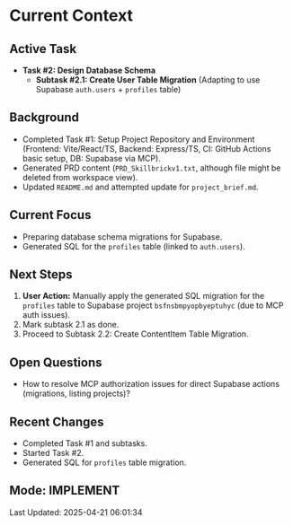 # Current Context

## Active Task

- **Task #2: Design Database Schema**
  - **Subtask #2.1: Create User Table Migration** (Adapting to use Supabase `auth.users` + `profiles` table)

## Background

- Completed Task #1: Setup Project Repository and Environment (Frontend: Vite/React/TS, Backend: Express/TS, CI: GitHub Actions basic setup, DB: Supabase via MCP).
- Generated PRD content (`PRD_Skillbrickv1.txt`, although file might be deleted from workspace view).
- Updated `README.md` and attempted update for `project_brief.md`.

## Current Focus

- Preparing database schema migrations for Supabase.
- Generated SQL for the `profiles` table (linked to `auth.users`).

## Next Steps

1.  **User Action:** Manually apply the generated SQL migration for the `profiles` table to Supabase project `bsfnsbmpyopbyeptuhyc` (due to MCP auth issues).
2.  Mark subtask 2.1 as done.
3.  Proceed to Subtask 2.2: Create ContentItem Table Migration.

## Open Questions

- How to resolve MCP authorization issues for direct Supabase actions (migrations, listing projects)?

## Recent Changes

- Completed Task #1 and subtasks.
- Started Task #2.
- Generated SQL for `profiles` table migration.

## Mode: IMPLEMENT

Last Updated: 2025-04-21 06:01:34
